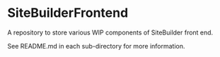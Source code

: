 # SiteBuilderFrontend
A repository to store various WIP components of SiteBuilder front end.

See README.md in each sub-directory for more information.